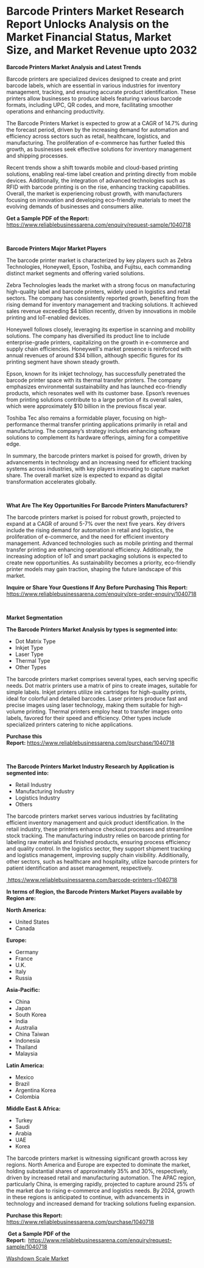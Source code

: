 <p><h1>Barcode Printers Market Research Report Unlocks Analysis on the Market Financial Status, Market Size, and Market Revenue upto 2032</h1></p><p><strong>Barcode Printers Market Analysis and Latest Trends</strong></p>
<p><p>Barcode printers are specialized devices designed to create and print barcode labels, which are essential in various industries for inventory management, tracking, and ensuring accurate product identification. These printers allow businesses to produce labels featuring various barcode formats, including UPC, QR codes, and more, facilitating smoother operations and enhancing productivity.</p><p>The Barcode Printers Market is expected to grow at a CAGR of 14.7% during the forecast period, driven by the increasing demand for automation and efficiency across sectors such as retail, healthcare, logistics, and manufacturing. The proliferation of e-commerce has further fueled this growth, as businesses seek effective solutions for inventory management and shipping processes.</p><p>Recent trends show a shift towards mobile and cloud-based printing solutions, enabling real-time label creation and printing directly from mobile devices. Additionally, the integration of advanced technologies such as RFID with barcode printing is on the rise, enhancing tracking capabilities. Overall, the market is experiencing robust growth, with manufacturers focusing on innovation and developing eco-friendly materials to meet the evolving demands of businesses and consumers alike.</p></p>
<p><strong>Get a Sample PDF of the Report:&nbsp;</strong> <a href="https://www.reliablebusinessarena.com/enquiry/request-sample/1040718?utm_campaign=3183&utm_medium=2&utm_source=Github&utm_content=ia&utm_term=10042025&utm_id=barcode-printers">https://www.reliablebusinessarena.com/enquiry/request-sample/1040718</a></p>
<p>&nbsp;</p>
<p><strong>Barcode Printers Major Market Players</strong></p>
<p><p>The barcode printer market is characterized by key players such as Zebra Technologies, Honeywell, Epson, Toshiba, and Fujitsu, each commanding distinct market segments and offering varied solutions. </p><p>Zebra Technologies leads the market with a strong focus on manufacturing high-quality label and barcode printers, widely used in logistics and retail sectors. The company has consistently reported growth, benefiting from the rising demand for inventory management and tracking solutions. It achieved sales revenue exceeding $4 billion recently, driven by innovations in mobile printing and IoT-enabled devices.</p><p>Honeywell follows closely, leveraging its expertise in scanning and mobility solutions. The company has diversified its product line to include enterprise-grade printers, capitalizing on the growth in e-commerce and supply chain efficiencies. Honeywell's market presence is reinforced with annual revenues of around $34 billion, although specific figures for its printing segment have shown steady growth.</p><p>Epson, known for its inkjet technology, has successfully penetrated the barcode printer space with its thermal transfer printers. The company emphasizes environmental sustainability and has launched eco-friendly products, which resonates well with its customer base. Epson’s revenues from printing solutions contribute to a large portion of its overall sales, which were approximately $10 billion in the previous fiscal year.</p><p>Toshiba Tec also remains a formidable player, focusing on high-performance thermal transfer printing applications primarily in retail and manufacturing. The company’s strategy includes enhancing software solutions to complement its hardware offerings, aiming for a competitive edge.</p><p>In summary, the barcode printers market is poised for growth, driven by advancements in technology and an increasing need for efficient tracking systems across industries, with key players innovating to capture market share. The overall market size is expected to expand as digital transformation accelerates globally.</p></p>
<p>&nbsp;</p>
<p><strong>What Are The Key Opportunities For Barcode Printers Manufacturers?</strong></p>
<p><p>The barcode printers market is poised for robust growth, projected to expand at a CAGR of around 5-7% over the next five years. Key drivers include the rising demand for automation in retail and logistics, the proliferation of e-commerce, and the need for efficient inventory management. Advanced technologies such as mobile printing and thermal transfer printing are enhancing operational efficiency. Additionally, the increasing adoption of IoT and smart packaging solutions is expected to create new opportunities. As sustainability becomes a priority, eco-friendly printer models may gain traction, shaping the future landscape of this market.</p></p>
<p><strong>Inquire or Share Your Questions If Any Before Purchasing This Report:</strong> <a href="https://www.reliablebusinessarena.com/enquiry/pre-order-enquiry/1040718?utm_campaign=3183&utm_medium=2&utm_source=Github&utm_content=ia&utm_term=10042025&utm_id=barcode-printers">https://www.reliablebusinessarena.com/enquiry/pre-order-enquiry/1040718</a></p>
<p>&nbsp;</p>
<p><strong>Market Segmentation</strong></p>
<p><strong>The Barcode Printers Market Analysis by types is segmented into:</strong></p>
<p><ul><li>Dot Matrix Type</li><li>Inkjet Type</li><li>Laser Type</li><li>Thermal Type</li><li>Other Types</li></ul></p>
<p><p>The barcode printers market comprises several types, each serving specific needs. Dot matrix printers use a matrix of pins to create images, suitable for simple labels. Inkjet printers utilize ink cartridges for high-quality prints, ideal for colorful and detailed barcodes. Laser printers produce fast and precise images using laser technology, making them suitable for high-volume printing. Thermal printers employ heat to transfer images onto labels, favored for their speed and efficiency. Other types include specialized printers catering to niche applications.</p></p>
<p><strong>Purchase this Report:&nbsp;</strong><a href="https://www.reliablebusinessarena.com/purchase/1040718?utm_campaign=3183&utm_medium=2&utm_source=Github&utm_content=ia&utm_term=10042025&utm_id=barcode-printers">https://www.reliablebusinessarena.com/purchase/1040718</a></p>
<p>&nbsp;</p>
<p><strong>The Barcode Printers Market Industry Research by Application is segmented into:</strong></p>
<p><ul><li>Retail Industry</li><li>Manufacturing Industry</li><li>Logistics Industry</li><li>Others</li></ul></p>
<p><p>The barcode printers market serves various industries by facilitating efficient inventory management and quick product identification. In the retail industry, these printers enhance checkout processes and streamline stock tracking. The manufacturing industry relies on barcode printing for labeling raw materials and finished products, ensuring process efficiency and quality control. In the logistics sector, they support shipment tracking and logistics management, improving supply chain visibility. Additionally, other sectors, such as healthcare and hospitality, utilize barcode printers for patient identification and asset management, respectively.</p></p>
<p><a href="https://www.reliablebusinessarena.com/barcode-printers-r1040718?utm_campaign=3183&utm_medium=2&utm_source=Github&utm_content=ia&utm_term=10042025&utm_id=barcode-printers">&nbsp;https://www.reliablebusinessarena.com/barcode-printers-r1040718</a></p>
<p><strong>In terms of Region, the Barcode Printers Market Players available by Region are:</strong></p>
<p>
    <p> <strong> North America: </strong>
        <ul>
            <li>United States</li>
            <li>Canada</li>
        </ul>
        </p> 
    <p> <strong> Europe: </strong>
        <ul>
            <li>Germany</li>
            <li>France</li>
            <li>U.K.</li>
            <li>Italy</li>
            <li>Russia</li>
        </ul>
        </p> 
    <p> <strong> Asia-Pacific: </strong>
        <ul>
            <li>China</li>
            <li>Japan</li>
            <li>South Korea</li>
            <li>India</li>
            <li>Australia</li>
            <li>China Taiwan</li>
            <li>Indonesia</li>
            <li>Thailand</li>
            <li>Malaysia</li>
        </ul>
        </p> 
    <p> <strong> Latin America: </strong>
        <ul>
            <li>Mexico</li>
            <li>Brazil</li>
            <li>Argentina Korea</li>
            <li>Colombia</li>
        </ul>
        </p> 
    <p> <strong> Middle East & Africa: </strong>
        <ul>
            <li>Turkey</li>
            <li>Saudi</li>
            <li>Arabia</li>
            <li>UAE</li>
            <li>Korea</li>
        </ul>
    </p>
    </p>
<p><p>The barcode printers market is witnessing significant growth across key regions. North America and Europe are expected to dominate the market, holding substantial shares of approximately 35% and 30%, respectively, driven by increased retail and manufacturing automation. The APAC region, particularly China, is emerging rapidly, projected to capture around 25% of the market due to rising e-commerce and logistics needs. By 2024, growth in these regions is anticipated to continue, with advancements in technology and increased demand for tracking solutions fueling expansion.</p></p>
<p><strong>Purchase this Report: </strong><a href="https://www.reliablebusinessarena.com/purchase/1040718?utm_campaign=3183&utm_medium=2&utm_source=Github&utm_content=ia&utm_term=10042025&utm_id=barcode-printers">https://www.reliablebusinessarena.com/purchase/1040718</a></p>
<p>&nbsp;<strong>Get a Sample PDF of the Report:&nbsp;&nbsp;</strong><a href="https://www.reliablebusinessarena.com/enquiry/request-sample/1040718?utm_campaign=3183&utm_medium=2&utm_source=Github&utm_content=ia&utm_term=10042025&utm_id=barcode-printers">https://www.reliablebusinessarena.com/enquiry/request-sample/1040718</a></p>
<p><strong></strong></p>
<p><p><a href="https://github.com/zalubakoraka/Market-Research-Report-List-1/blob/main/washdown-scale-market.md?utm_campaign=3183&utm_medium=2&utm_source=Github&utm_content=ia&utm_term=10042025&utm_id=barcode-printers">Washdown Scale Market</a></p></p>